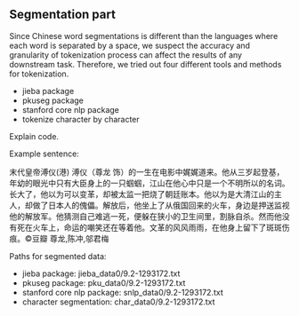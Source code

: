 ## Segmentation part
Since Chinese word segmentations is different than the languages where each word is separated by a space, we suspect the accuracy and granularity of tokenization process can affect the results of any downstream task.
Therefore, we tried out four different tools and methods for tokenization.
- jieba package
- pkuseg package
- stanford core nlp package
- tokenize character by character

Explain code.

Example sentence:

末代皇帝溥仪(港)	溥仪（尊龙 饰）的一生在电影中娓娓道来。他从三岁起登基，年幼的眼光中只有大臣身上的一只蝈蝈，江山在他心中只是一个不明所以的名词。长大了，他以为可以变革，却被太监一把烧了朝廷账本。他以为是大清江山的主人，却做了日本人的傀儡。解放后，他坐上了从俄国回来的火车，身边是押送监视他的解放军。他猜测自己难逃一死，便躲在狭小的卫生间里，割脉自杀。然而他没有死在火车上，命运的嘲笑还在等着他。文革的风风雨雨，在他身上留下了斑斑伤痕。©豆瓣	尊龙,陈冲,邬君梅

Paths for segmented data:
- jieba package: jieba_data0/9.2-1293172.txt
- pkuseg package: pku_data0/9.2-1293172.txt
- stanford core nlp package: snlp_data0/9.2-1293172.txt
- character segmentation: char_data0/9.2-1293172.txt

